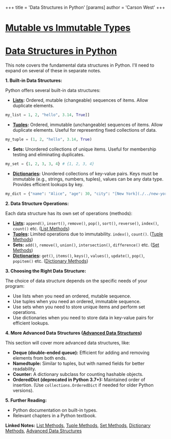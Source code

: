 +++
 title = 'Data Structures in Python'
[params]
	author = 'Carson West'
+++
# [Mutable vs Immutable Types](./../mutable-vs-immutable-types/)
# [Data Structures in Python](./../data-structures-in-python/) 
This note covers the fundamental data structures in Python.  I'll need to expand on several of these in separate notes.

**1. Built-in Data Structures:**

Python offers several built-in data structures:

* **[Lists](./../lists/):** Ordered, mutable (changeable) sequences of items.  Allow duplicate elements.

```python
my_list = 1, 2, "hello", 3.14, True]]
```

* **[Tuples](./../tuples/):** Ordered, immutable (unchangeable) sequences of items. Allow duplicate elements.  Useful for representing fixed collections of data.

```python
my_tuple = (1, 2, "hello", 3.14, True)
```

* **Sets:** Unordered collections of unique items.  Useful for membership testing and eliminating duplicates.

```python
my_set = {1, 2, 3, 3, 4} # {1, 2, 3, 4}
```

* **[Dictionaries](./../dictionaries/):**  Unordered collections of key-value pairs.  Keys must be immutable (e.g., strings, numbers, tuples), values can be any data type.  Provides efficient lookups by key.

```python
my_dict = {"name": "Alice", "age": 30, "city": "[New York](./../new-york/)"}
```


**2.  Data Structure Operations:**

Each data structure has its own set of operations (methods):

* **[Lists](./../lists/):**  `append()`, `insert()`, `remove()`, `pop()`, `sort()`, `reverse()`, `index()`, `count()` etc.  ([List Methods](./../list-methods/))
* **[Tuples](./../tuples/):**  Limited operations due to immutability.  `index()`, `count()`. ([Tuple Methods](./../tuple-methods/))
* **Sets:** `add()`, `remove()`, `union()`, `intersection()`, `difference()` etc. ([Set Methods](./../set-methods/))
* **[Dictionaries](./../dictionaries/):** `get()`, `items()`, `keys()`, `values()`, `update()`, `pop()`, `popitem()` etc. ([Dictionary Methods](./../dictionary-methods/))


**3. Choosing the Right Data Structure:**

The choice of data structure depends on the specific needs of your program:

* Use lists when you need an ordered, mutable sequence.
* Use tuples when you need an ordered, immutable sequence.
* Use sets when you need to store unique items and perform set operations.
* Use dictionaries when you need to store data in key-value pairs for efficient lookups.


**4.  More Advanced Data Structures ([Advanced Data Structures](./../advanced-data-structures/))**

This section will cover more advanced data structures, like:

* **Deque (double-ended queue):**  Efficient for adding and removing elements from both ends.
* **Namedtuple:**  Similar to tuples, but with named fields for better readability.
* **Counter:**  A dictionary subclass for counting hashable objects.
* **OrderedDict (deprecated in Python 3.7+):**  Maintained order of insertion. (Use `collections.OrderedDict` if needed for older Python versions).


**5.  Further Reading:**

* Python documentation on built-in types.
* Relevant chapters in a Python textbook.


**Linked Notes:** [List Methods](./../list-methods/), [Tuple Methods](./../tuple-methods/), [Set Methods](./../set-methods/), [Dictionary Methods](./../dictionary-methods/), [Advanced Data Structures](./../advanced-data-structures/)
